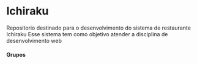 # Ichiraku
Repositorio destinado para o desenvolvimento do sistema de restaurante Ichiraku
Esse sistema tem como objetivo atender a disciplina de desenvolvimento web

<h4>Grupos</h4>
